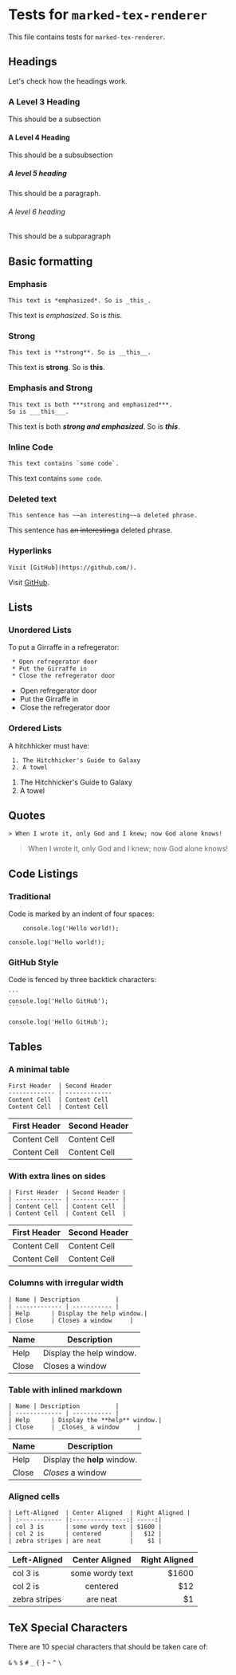 # Tests for `marked-tex-renderer`

This file contains tests for `marked-tex-renderer`.

## Headings

Let's check how the headings work.

### A Level 3 Heading

This should be a subsection

#### A Level 4 Heading

This should be a subsubsection

##### A level 5 heading

This should be a paragraph.

###### A level 6 heading

This should be a subparagraph

## Basic formatting

### Emphasis

```
This text is *emphasized*. So is _this_.
```

This text is *emphasized*. So is _this_.

### Strong

```
This text is **strong**. So is __this__.
```

This text is **strong**. So is __this__.

### Emphasis and Strong

```
This text is both ***strong and emphasized***.
So is ___this___.
```

This text is both ***strong and emphasized***.
So is ___this___.

### Inline Code

```
This text contains `some code`.
```

This text contains `some code`.

### Deleted text

```
This sentence has ~~an interesting~~a deleted phrase.
```

This sentence has ~~an interesting~~a deleted phrase.

### Hyperlinks

```
Visit [GitHub](https://github.com/).
```

Visit [GitHub](https://github.com/).

## Lists

### Unordered Lists

To put a Girraffe in a refregerator:

```
 * Open refregerator door
 * Put the Girraffe in
 * Close the refregerator door
```

 * Open refregerator door
 * Put the Girraffe in
 * Close the refregerator door

### Ordered Lists

A hitchhicker must have:

```
 1. The Hitchhicker's Guide to Galaxy
 2. A towel
```

 1. The Hitchhicker's Guide to Galaxy
 2. A towel

## Quotes

```
> When I wrote it, only God and I knew; now God alone knows!
```

> When I wrote it, only God and I knew; now God alone knows!

## Code Listings

### Traditional

Code is marked by an indent of four spaces:

```
    console.log('Hello world!);
```

    console.log('Hello world!);

### GitHub Style

Code is fenced by three backtick characters:

    ```
    console.log('Hello GitHub');
    ```

```
console.log('Hello GitHub');
```

## Tables

### A minimal table

```
First Header  | Second Header
------------- | -------------
Content Cell  | Content Cell
Content Cell  | Content Cell
```

First Header  | Second Header
------------- | -------------
Content Cell  | Content Cell
Content Cell  | Content Cell

### With extra lines on sides

```
| First Header  | Second Header |
| ------------- | ------------- |
| Content Cell  | Content Cell  |
| Content Cell  | Content Cell  |
```

| First Header  | Second Header |
| ------------- | ------------- |
| Content Cell  | Content Cell  |
| Content Cell  | Content Cell  |

### Columns with irregular width

```
| Name | Description          |
| ------------- | ----------- |
| Help      | Display the help window.|
| Close     | Closes a window     |
```

| Name | Description          |
| ------------- | ----------- |
| Help      | Display the help window.|
| Close     | Closes a window     |

### Table with inlined markdown

```
| Name | Description          |
| ------------- | ----------- |
| Help      | Display the **help** window.|
| Close     | _Closes_ a window     |
```

| Name | Description          |
| ------------- | ----------- |
| Help      | Display the **help** window.|
| Close     | _Closes_ a window     |

### Aligned cells

```
| Left-Aligned  | Center Aligned  | Right Aligned |
| :------------ |:---------------:| -----:|
| col 3 is      | some wordy text | $1600 |
| col 2 is      | centered        |   $12 |
| zebra stripes | are neat        |    $1 |
```

| Left-Aligned  | Center Aligned  | Right Aligned |
| :------------ |:---------------:| -----:|
| col 3 is      | some wordy text | $1600 |
| col 2 is      | centered        |   $12 |
| zebra stripes | are neat        |    $1 |

## TeX Special Characters

There are 10 special characters that should be taken care of:

`&` `%` `$` `#` `_` `{` `}` `~` `^` `\`
